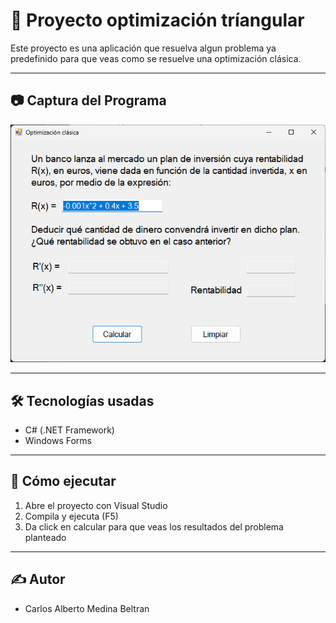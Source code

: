 # 🧮 Proyecto optimización tríangular

Este proyecto es una aplicación que resuelva algun problema ya predefinido para que veas como se resuelve una optimización clásica. 

---

## 📷 Captura del Programa

![OptimizacionClasica](img/OptimizacionClasica.png)

---

## 🛠 Tecnologías usadas

- C# (.NET Framework)
- Windows Forms

---

## 🚀 Cómo ejecutar

1. Abre el proyecto con Visual Studio
2. Compila y ejecuta (F5)
3. Da click en calcular para que veas los resultados del problema planteado

---

## ✍️ Autor

- Carlos Alberto Medina Beltran
